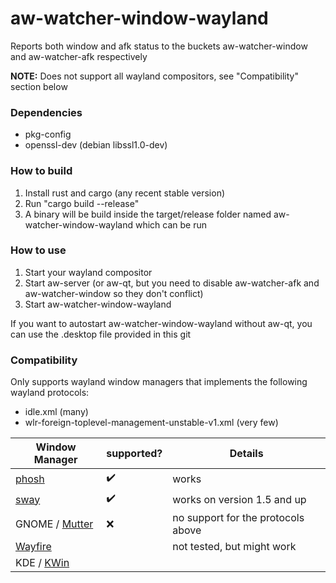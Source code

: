 aw-watcher-window-wayland
=========================

Reports both window and afk status to the buckets aw-watcher-window and aw-watcher-afk respectively

**NOTE:** Does not support all wayland compositors, see "Compatibility" section below

### Dependencies

- pkg-config
- openssl-dev (debian libssl1.0-dev)

### How to build

1. Install rust and cargo (any recent stable version)
2. Run "cargo build --release"
3. A binary will be build inside the target/release folder named aw-watcher-window-wayland which can be run

### How to use

1. Start your wayland compositor
2. Start aw-server (or aw-qt, but you need to disable aw-watcher-afk and aw-watcher-window so they don't conflict)
3. Start aw-watcher-window-wayland

If you want to autostart aw-watcher-window-wayland without aw-qt, you can use the .desktop file provided in this git

### Compatibility

Only supports wayland window managers that implements the following wayland protocols:
- idle.xml (many)
- wlr-foreign-toplevel-management-unstable-v1.xml (very few)

| Window Manager | supported? | Details |
|-----|-----|-----|
| [phosh](https://gitlab.gnome.org/World/Phosh/phosh) | ✔️  | works |
| [sway](https://swaywm.org/) | ✔️  | works on version 1.5 and up |
| GNOME / [Mutter](https://gitlab.gnome.org/GNOME/mutter) | ❌ | no support for the protocols above |
| [Wayfire](https://wayfire.org/) | | not tested, but might work |
| KDE / [KWin](https://invent.kde.org/plasma/kwin) | |  |

